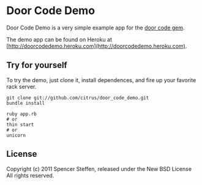 Door Code Demo
==============

Door Code Demo is a very simple example app for the [door code gem](https://rubygems.org/gems/door_code).

The demo app can be found on Heroku at [http://doorcodedemo.heroku.com](http://doorcodedemo.heroku.com).


Try for yourself
----------------

To try the demo, just clone it, install dependences, and fire up your favorite rack server.

    git clone git://github.com/citrus/door_code_demo.git
    bundle install
    
    ruby app.rb 
    # or
    thin start
    # or
    unicorn
    


License
-------

Copyright (c) 2011 Spencer Steffen, released under the New BSD License All rights reserved.